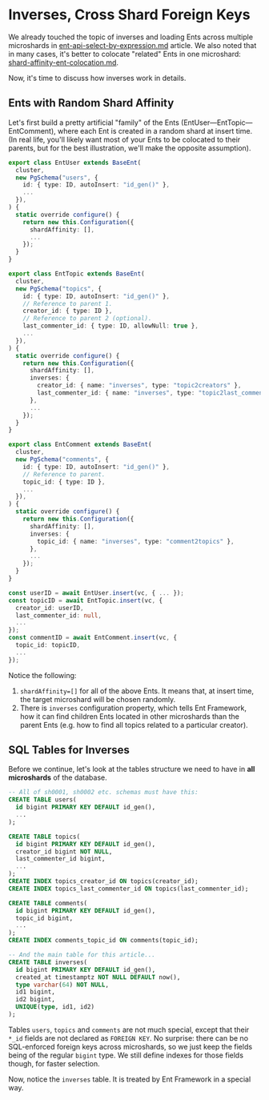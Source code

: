 # Inverses, Cross Shard Foreign Keys

We already touched the topic of inverses and loading Ents across multiple microshards in [ent-api-select-by-expression.md](../getting-started/ent-api-select-by-expression.md "mention") article. We also noted that in many cases, it's better to colocate "related" Ents in one microshard: [shard-affinity-ent-colocation.md](shard-affinity-ent-colocation.md "mention").

Now, it's time to discuss how inverses work in details.

## Ents with Random Shard Affinity

Let's first build a pretty artificial "family" of the Ents (EntUser—EntTopic—EntComment), where each Ent is created in a random shard at insert time. (In real life, you'll likely want most of your Ents to be colocated to their parents, but for the best illustration,  we'll make the opposite assumption).

```typescript
export class EntUser extends BaseEnt(
  cluster, 
  new PgSchema("users", {
    id: { type: ID, autoInsert: "id_gen()" },
    ...
  }),
) {
  static override configure() {
    return new this.Configuration({
      shardAffinity: [],
      ...
    });
  }
}

export class EntTopic extends BaseEnt(
  cluster, 
  new PgSchema("topics", {
    id: { type: ID, autoInsert: "id_gen()" },
    // Reference to parent 1.
    creator_id: { type: ID },
    // Reference to parent 2 (optional).
    last_commenter_id: { type: ID, allowNull: true },
    ...
  }),
) {
  static override configure() {
    return new this.Configuration({
      shardAffinity: [],
      inverses: {
        creator_id: { name: "inverses", type: "topic2creators" },
        last_commenter_id: { name: "inverses", type: "topic2last_commenters" },
      },
      ...
    });
  }
}

export class EntComment extends BaseEnt(
  cluster, 
  new PgSchema("comments", {
    id: { type: ID, autoInsert: "id_gen()" },
    // Reference to parent.
    topic_id: { type: ID },
    ...
  }),
) {
  static override configure() {
    return new this.Configuration({
      shardAffinity: [],
      inverses: {
        topic_id: { name: "inverses", type: "comment2topics" },
      },
      ...
    });
  }
}

const userID = await EntUser.insert(vc, { ... });
const topicID = await EntTopic.insert(vc, {
  creator_id: userID,
  last_commenter_id: null,
  ...
});
const commentID = await EntComment.insert(vc, {
  topic_id: topicID,
  ...
});
```

Notice the following:

1. `shardAffinity=[]` for all of the above Ents. It means that, at insert time, the target microshard will be chosen randomly.
2. There is `inverses` configuration property, which tells Ent Framework, how it can find children Ents located in other microshards than the parent Ents (e.g. how to find all topics related to a particular creator).

## SQL Tables for Inverses

Before we continue, let's look at the tables structure we need to have in **all microshards** of the database.

```sql
-- All of sh0001, sh0002 etc. schemas must have this:
CREATE TABLE users(
  id bigint PRIMARY KEY DEFAULT id_gen(),
  ...
);

CREATE TABLE topics(
  id bigint PRIMARY KEY DEFAULT id_gen(),
  creator_id bigint NOT NULL,
  last_commenter_id bigint,
  ...
);
CREATE INDEX topics_creator_id ON topics(creator_id);
CREATE INDEX topics_last_commenter_id ON topics(last_commenter_id);

CREATE TABLE comments(
  id bigint PRIMARY KEY DEFAULT id_gen(),
  topic_id bigint,
  ...
);
CREATE INDEX comments_topic_id ON comments(topic_id);

-- And the main table for this article...
CREATE TABLE inverses(
  id bigint PRIMARY KEY DEFAULT id_gen(),
  created_at timestamptz NOT NULL DEFAULT now(),
  type varchar(64) NOT NULL,
  id1 bigint,
  id2 bigint,
  UNIQUE(type, id1, id2)
);
```

Tables `users`, `topics` and `comments` are not much special, except that their `*_id` fields are not declared as `FOREIGN KEY`. No surprise: there can be no SQL-enforced foreign keys across microshards, so we just keep the fields being of the regular `bigint` type. We still define indexes for those fields though, for faster selection.

Now, notice the `inverses` table. It is treated by Ent Framework in a special way.







